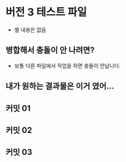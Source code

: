 # 버전 3 테스트 파일

- 별 내용은 없음

## 병합해서 충돌이 안 나려면?

- 보통 다른 파일에서 작업을 하면 충돌이 안납니다.

## 내가 원하는 결과물은 이거 였어...

## 커밋 01

## 커밋 02

## 커밋 03

